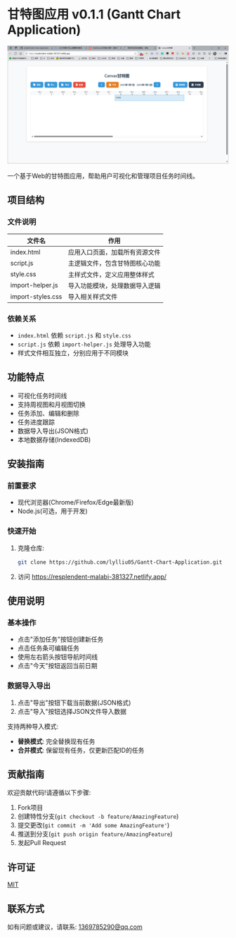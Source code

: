 # 甘特图应用 v0.1.1 (Gantt Chart Application)

![alt text](image.png)

一个基于Web的甘特图应用，帮助用户可视化和管理项目任务时间线。

## 项目结构

### 文件说明
| 文件名 | 作用 |
|--------|------|
| index.html | 应用入口页面，加载所有资源文件 |
| script.js | 主逻辑文件，包含甘特图核心功能 |
| style.css | 主样式文件，定义应用整体样式 |
| import-helper.js | 导入功能模块，处理数据导入逻辑 |
| import-styles.css | 导入相关样式文件 |

### 依赖关系
- `index.html` 依赖 `script.js` 和 `style.css`
- `script.js` 依赖 `import-helper.js` 处理导入功能
- 样式文件相互独立，分别应用于不同模块

## 功能特点

- 可视化任务时间线
- 支持周视图和月视图切换
- 任务添加、编辑和删除
- 任务进度跟踪
- 数据导入导出(JSON格式)
- 本地数据存储(IndexedDB)

## 安装指南

### 前置要求
- 现代浏览器(Chrome/Firefox/Edge最新版)
- Node.js(可选，用于开发)

### 快速开始
1. 克隆仓库:
   ```bash
   git clone https://github.com/lylliu05/Gantt-Chart-Application.git
   ```
2. 访问 https://resplendent-malabi-381327.netlify.app/

## 使用说明

### 基本操作
- 点击"添加任务"按钮创建新任务
- 点击任务条可编辑任务
- 使用左右箭头按钮导航时间线
- 点击"今天"按钮返回当前日期

### 数据导入导出
1. 点击"导出"按钮下载当前数据(JSON格式)
2. 点击"导入"按钮选择JSON文件导入数据

支持两种导入模式:
- **替换模式**: 完全替换现有任务
- **合并模式**: 保留现有任务，仅更新匹配ID的任务

## 贡献指南

欢迎贡献代码!请遵循以下步骤:

1. Fork项目
2. 创建特性分支(`git checkout -b feature/AmazingFeature`)
3. 提交更改(`git commit -m 'Add some AmazingFeature'`)
4. 推送到分支(`git push origin feature/AmazingFeature`)
5. 发起Pull Request

## 许可证

[MIT](https://choosealicense.com/licenses/mit/)

## 联系方式

如有问题或建议，请联系: 1369785290@qq.com
